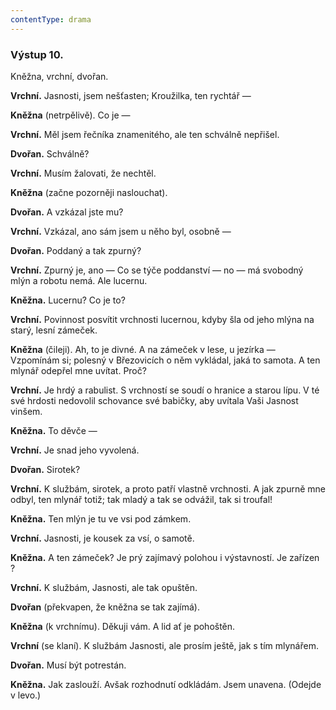 ```yaml
---
contentType: drama
---
```


<section>

### Výstup 10.

Kněžna, vrchní, dvořan.

</section>

<section>

**Vrchní.** Jasnosti, jsem nešťasten; Kroužilka, ten rychtář —

**Kněžna** (netrpělivě). Co je —

**Vrchní.** Měl jsem řečníka znamenitého, ale ten schválně nepřišel.

**Dvořan.** Schválně?

**Vrchní.** Musím žalovati, že nechtěl.

**Kněžna** (začne pozorněji naslouchat).

**Dvořan.** A vzkázal jste mu?

**Vrchní.** Vzkázal, ano sám jsem u něho byl, osobně —

**Dvořan.** Poddaný a tak zpurný?

**Vrchní.** Zpurný je, ano — Co se týče poddanství — no — má svobodný mlýn a robotu nemá. Ale lucernu.

**Kněžna.** Lucernu? Co je to?

**Vrchní.** Povinnost posvítit vrchnosti lucernou, kdyby šla od jeho mlýna na starý, lesní zámeček.

**Kněžna** (čileji). Ah, to je divné. A na zámeček v lese, u jezírka — Vzpomínám si; polesný v Březovicích o něm vykládal, jaká to samota. A ten mlynář odepřel mne uvítat. Proč?

**Vrchní.** Je hrdý a rabulist. S vrchností se soudí o hranice a starou lípu. V té své hrdosti nedovolil schovance své babičky, aby uvítala Vaši Jasnost vinšem.

**Kněžna.** To děvče —

**Vrchní.** Je snad jeho vyvolená.

**Dvořan.** Sirotek?

**Vrchní.** K službám, sirotek, a proto patří vlastně vrchnosti. A jak zpurně mne odbyl, ten mlynář totiž; tak mladý a tak se odvážil, tak si troufal!

**Kněžna.** Ten mlýn je tu ve vsi pod zámkem.

**Vrchní.** Jasnosti, je kousek za vsí, o samotě.

**Kněžna.** A ten zámeček? Je prý zajímavý polohou i výstavností. Je zařízen ?

**Vrchní.** K službám, Jasnosti, ale tak opuštěn. 

**Dvořan** (překvapen, že kněžna se tak zajímá). 

**Kněžna** (k vrchnímu). Děkuji vám. A lid ať je pohoštěn.

**Vrchní** (se klaní). K službám Jasnosti, ale prosím ještě, jak s tím mlynářem.

**Dvořan.** Musí být potrestán.

**Kněžna.** Jak zaslouží. Avšak rozhodnutí odkládám. Jsem unavena. (Odejde v levo.)

</section>
